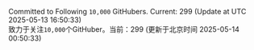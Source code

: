 Committed to Following `10,000` GitHubers. Current: <!-- FOLLOWING_COUNT -->299<!-- FOLLOWING_COUNT --> (Update at UTC <!-- LAST_UPDATED -->2025-05-13 16:50:33<!-- LAST_UPDATED -->)<br>
致力于关注`10,000`个GitHuber。当前：<!-- FOLLOWING_COUNT -->299<!-- FOLLOWING_COUNT --> (更新于北京时间 <!-- LAST_UPDATED_CST -->2025-05-14 00:50:33<!-- LAST_UPDATED_CST -->)
